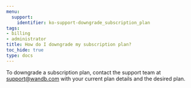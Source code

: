 ```yaml
---
menu:
  support:
    identifier: ko-support-downgrade_subscription_plan
tags:
- billing
- administrator
title: How do I downgrade my subscription plan?
toc_hide: true
type: docs
---
```


To downgrade a subscription plan, contact the support team at support@wandb.com with your current plan details and the desired plan.